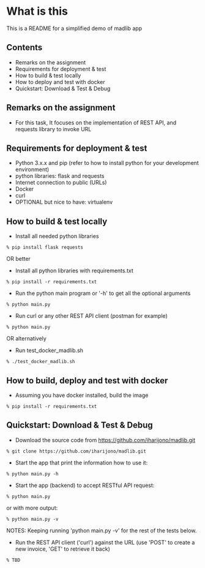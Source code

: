 # What is this
This is a README for a simplified demo of madlib app

## Contents
- Remarks on the assignment
- Requirements for deployment & test   
- How to build & test locally 
- How to deploy and test with docker
- Quickstart: Download & Test & Debug 
   
## Remarks on the assignment
- For this task, 
  It focuses on the implementation of REST API, and requests library to invoke URL  

## Requirements for deployment & test  
- Python 3.x.x and pip (refer to how to install python for your development environment)  
- python libraries: flask and requests
- Internet connection to public (URLs)
- Docker
- curl
- OPTIONAL but nice to have: virtualenv

## How to build & test locally
- Install all needed python libraries
```
% pip install flask requests

```  
OR better
- Install all python libraries with requirements.txt
```
% pip install -r requirements.txt

```
- Run the python main program or '-h' to get all the optional arguments
```
% python main.py 

```
- Run curl or any other REST API client (postman for example)
```
% python main.py 

```
OR alternatively
- Run test_docker_madlib.sh
```
% ./test_docker_madlib.sh

```
## How to build, deploy and test with docker
- Assuming you have docker installed, build the image
```
% pip install -r requirements.txt

```

## Quickstart: Download & Test & Debug   
- Download the source code from https://github.com/iharijono/madlib.git
```
% git clone https://github.com/iharijono/madlib.git
```     
- Start the app that print the information how to use it:   
```
% python main.py -h
```  
- Start the app (backend) to accept RESTful API request:   
```
% python main.py
```
or with more output:

```
% python main.py -v
```
NOTES: Keeping running 'python main.py -v' for the rest of the tests below.
 
- Run the REST API client ('curl') against the URL (use 'POST' to create a new invoice, 'GET' to retrieve it back)    
```
% TBD
```